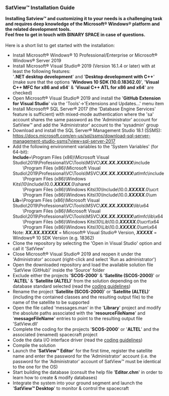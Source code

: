 ### SatView™ Installation Guide<br />
**Installing Satview™ and customizing it to your needs is a challenging task and requires deep knowledge of the Microsoft® Windows® platform and the related development tools.<br />Feel free to get in touch with BINARY SPACE in case of questions.**<br /><br />Here is a short list to get started with the installation:
- Install Microsoft® Windows® 10 Professional/Enterprise or Microsoft® Windows® Server 2019
- Install Microsoft® Visual Studio® 2019 (Version 16.1.4 or later) with at least the following features:<br />'**.NET desktop development**' and '**Desktop development with C++**' (make sure that the options '**Windows 10 SDK (10.0.18362.0)**', '**Visual C++ MFC for x86 and x64**' & '**Visual C++ ATL for x86 and x64**' are checked)
- Open Microsoft® Visual Studio® 2019 and install the '**GitHub Extension for Visual Studio**' via the 'Tools'->'Extensions and Updates...' menu item
- Install Microsoft® SQL Server® 2017 (the 'Database Engine Services' feature is sufficient) with mixed-mode authentication where the 'sa' account shares the same password as the 'Administrator' account for SatView™ and add the 'Administrator' account to the 'sysadmin' group
- Download and install the SQL Server® Management Studio 18.1 (SSMS):<br />https://docs.microsoft.com/en-us/sql/ssms/download-sql-server-management-studio-ssms?view=sql-server-2017
- Add the following environment variables to the 'System Variables' (for 64-bit):<br />
**Include**=\Program Files (x86)\Microsoft Visual Studio\2019\Professional\VC\Tools\MSVC\\***XX.XX.XXXXX***\\include<br/>&nbsp;&nbsp;&nbsp;&nbsp;&nbsp;&nbsp;&nbsp;&nbsp;\Program Files (x86)\Microsoft Visual Studio\2019\Professional\VC\Tools\MSVC\\***XX.XX.XXXXX***\\atlmfc\include<br/>&nbsp;&nbsp;&nbsp;&nbsp;&nbsp;&nbsp;&nbsp;&nbsp;\Program Files (x86)\Windows Kits\10\Include\10.0.***XXXXX***.0\shared<br/>&nbsp;&nbsp;&nbsp;&nbsp;&nbsp;&nbsp;&nbsp;&nbsp;\Program Files (x86)\Windows Kits\10\Include\10.0.***XXXXX***.0\ucrt<br />&nbsp;&nbsp;&nbsp;&nbsp;&nbsp;&nbsp;&nbsp;&nbsp;\Program Files (x86)\Windows Kits\10\Include\10.0.***XXXXX***.0\um<br />
**Lib**=\Program Files (x86)\Microsoft Visual Studio\2019\Professional\VC\Tools\MSVC\\***XX.XX.XXXXX***\\lib\x64<br/>&nbsp;&nbsp;&nbsp;&nbsp;&nbsp;&nbsp;&nbsp;&nbsp;\Program Files (x86)\Microsoft Visual Studio\2019\Professional\VC\Tools\MSVC\\***XX.XX.XXXXX***\\atlmfc\lib\x64<br/>&nbsp;&nbsp;&nbsp;&nbsp;&nbsp;&nbsp;&nbsp;&nbsp;\Program Files (x86)\Windows Kits\10\Lib\10.0.***XXXXX***.0\ucrt\x64<br/>&nbsp;&nbsp;&nbsp;&nbsp;&nbsp;&nbsp;&nbsp;&nbsp;\Program Files (x86)\Windows Kits\10\Lib\10.0.***XXXXX***.0\um\x64<br />
Note: ***XX.XX.XXXXX*** = Microsoft® Visual Studio® Version, ***XXXXX*** = Windows® 10 SDK Version (e.g. 18362)
- Clone the repository by selecting the 'Open in Visual Studio' option and call it 'SatView'
- Close Microsoft® Visual Studio® 2019 and reopen it under the 'Administrator' account (right-click and select 'Run as administrator')
- Open the downloaded repository and load the available solution file 'SatView (GitHub)' inside the 'Source' folder
- Exclude either the projects '**SCOS-2000**' & '**Satellite (SCOS-2000)**' or '**ALTEL**' & '**Satellite (ALTEL)**' from the solution  depending on the database standard selected (read the [coding guidelines](Coding.md))
- Rename the project '**Satellite (SCOS-2000)**' or '**Satellite (ALTEL)**' (including the contained classes and the resulting output file) to the name of the satellite to be supported
- Open the file called 'messages.man' in the '**Library**' project and modify the absolute paths associated with the '**resourceFileName**' and '**messageFileName**' entries to point to the resulting output file 'SatView.dll'
- Complete the coding for the projects '**SCOS-2000**' or '**ALTEL**' and the associated (renamed) spacecraft project
- Code the data I/O interface driver (read the [coding guidelines](Coding.md))
- Compile the solution
- Launch the '**SatView™ Editor**' for the first time, register the satellite name and enter the password for the 'Administrator' account (i.e. the password for the 'Administrator' account of SatView™ must be identical to the one for the OS)
- Start building the database (consult the help file '**Editor.chm**' in order to learn how to create & modify databases)
- Integrate the system into your ground segment and launch the '**SatView™ Desktop**' to monitor & control the spacecraft
